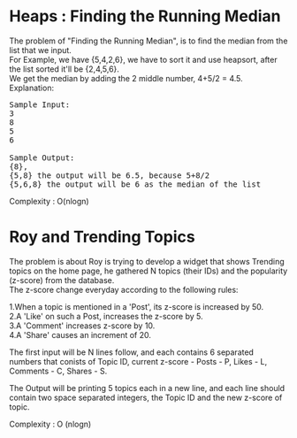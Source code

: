 # Heaps : Finding the Running Median
The problem of "Finding the Running Median", is to find the median from the list that we input.<br>
For Example, we have {5,4,2,6}, we have to sort it and use heapsort, after the list sorted it'll be {2,4,5,6}.<br>
We get the median by adding the 2 middle number, 4+5/2 = 4.5.<br>
Explanation:
<pre>
Sample Input:
3
8
5
6<br>
Sample Output:
{8}, 
{5,8} the output will be 6.5, because 5+8/2
{5,6,8} the output will be 6 as the median of the list
</pre>
Complexity : O(nlogn)
# Roy and Trending Topics
The problem is about Roy is trying to develop a widget that shows Trending topics on the home page,
he gathered N topics (their IDs) and the popularity (z-score) from the database.<br>
The z-score change everyday according to the following rules:<br>

1.When a topic is mentioned in a 'Post', its z-score is increased by 50.<br>
2.A 'Like' on such a Post, increases the z-score by 5.<br>
3.A 'Comment' increases z-score by 10.<br>
4.A 'Share' causes an increment of 20.<br>

The first input will be N lines follow, and each contains 6 separated numbers that conists of
Topic ID, current z-score - Posts - P, Likes - L, Comments - C, Shares - S.

The Output will be printing 5 topics each in a new line, and each line should contain
two space separated integers, the Topic ID and the new z-score of topic.

Complexity : O (nlogn)
